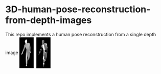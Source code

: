 # 3D-human-pose-reconstruction-from-depth-images

This repo implements a human pose reconstruction from a single depth image
<img align="center" width="100" height="100" src= https://github.com/Nadian-Ali/3D-human-pose-reconstruction-from-depth-images/blob/main/images/ImagePartitioning.png>
